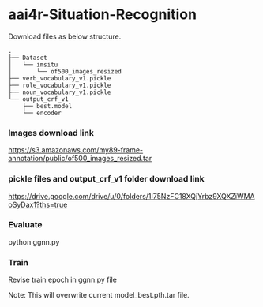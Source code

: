 # aai4r-Situation-Recognition

Download files as below structure.

    .
    ├── Dataset
    │   └── imsitu 
    │       └── of500_images_resized
    ├── verb_vocabulary_v1.pickle
    ├── role_vocabulary_v1.pickle
    ├── noun_vocabulary_v1.pickle
    └── output_crf_v1
        ├── best.model
        └── encoder
### Images download link
https://s3.amazonaws.com/my89-frame-annotation/public/of500_images_resized.tar

### pickle files and output_crf_v1 folder download link
https://drive.google.com/drive/u/0/folders/1I75NzFC18XQjYrbz9XQXZiWMAoSyDax1?ths=true

### Evaluate
python ggnn.py

### Train
Revise train epoch in ggnn.py file

Note: This will overwrite current model_best.pth.tar file.
